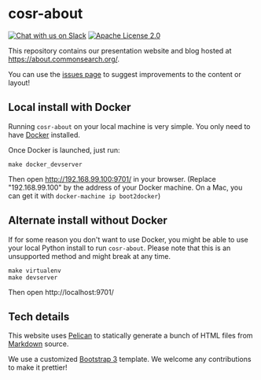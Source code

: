 # cosr-about

[![Chat with us on Slack](https://slack.commonsearch.org/badge.svg)](https://slack.commonsearch.org) [![Apache License 2.0](https://img.shields.io/github/license/commonsearch/cosr-back.svg)](LICENSE)

This repository contains our presentation website and blog hosted at https://about.commonsearch.org/.

You can use the [issues page](https://github.com/commonsearch/cosr-about) to suggest improvements to the content or layout!

## Local install with Docker

Running `cosr-about` on your local machine is very simple. You only need to have [Docker](https://docs.docker.com/engine/installation/) installed.

Once Docker is launched, just run:

```
make docker_devserver
```

Then open http://192.168.99.100:9701/ in your browser. (Replace "192.168.99.100" by the address of your Docker machine. On a Mac, you can get it with `docker-machine ip boot2docker`)

## Alternate install without Docker

If for some reason you don't want to use Docker, you might be able to use your local Python install to run `cosr-about`. Please note that this is an unsupported method and might break at any time.

```
make virtualenv
make devserver
```

Then open http://localhost:9701/

## Tech details

This website uses [Pelican](http://blog.getpelican.com/) to statically generate a bunch of HTML files from [Markdown](http://commonmark.org/) source.

We use a customized [Bootstrap 3](http://getbootstrap.com/) template. We welcome any contributions to make it prettier!